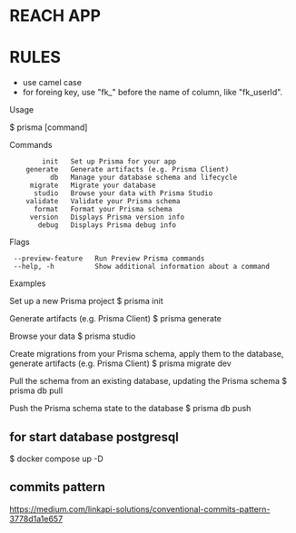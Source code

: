 # REACH APP

# RULES

- use camel case
- for foreing key, use "fk_" before the name of column, like "fk_userId".

Usage

  $ prisma [command]

Commands

            init   Set up Prisma for your app
        generate   Generate artifacts (e.g. Prisma Client)
              db   Manage your database schema and lifecycle
         migrate   Migrate your database
          studio   Browse your data with Prisma Studio
        validate   Validate your Prisma schema
          format   Format your Prisma schema
         version   Displays Prisma version info
           debug   Displays Prisma debug info

Flags

     --preview-feature   Run Preview Prisma commands
     --help, -h          Show additional information about a command

Examples

  Set up a new Prisma project
  $ prisma init

  Generate artifacts (e.g. Prisma Client)
  $ prisma generate

  Browse your data
  $ prisma studio

  Create migrations from your Prisma schema, apply them to the database, generate artifacts (e.g. Prisma Client)
  $ prisma migrate dev

  Pull the schema from an existing database, updating the Prisma schema
  $ prisma db pull

  Push the Prisma schema state to the database
  $ prisma db push

## for start database postgresql

$ docker compose up -D

## commits pattern

<https://medium.com/linkapi-solutions/conventional-commits-pattern-3778d1a1e657>
